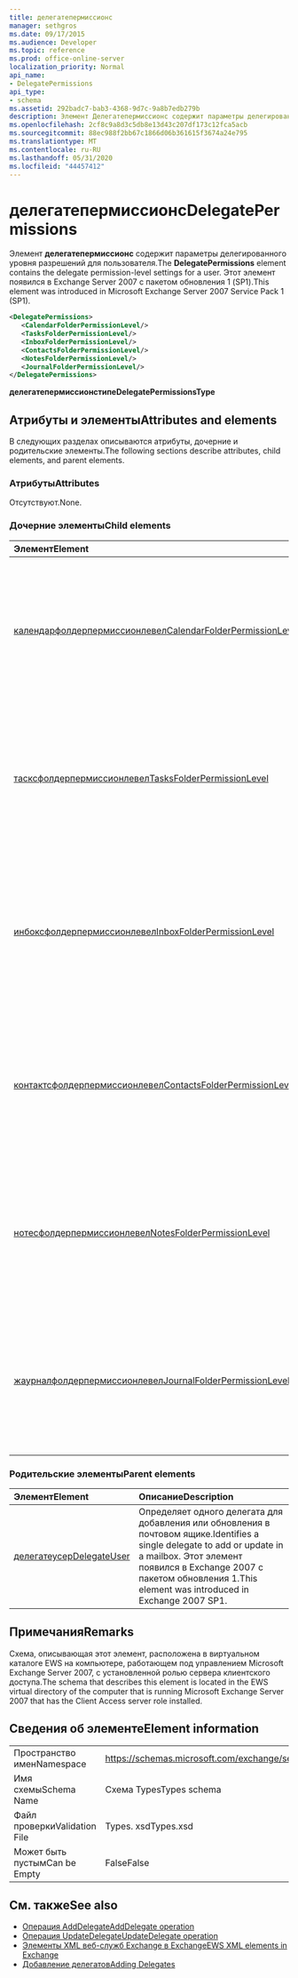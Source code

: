 ```yaml
---
title: делегатепермиссионс
manager: sethgros
ms.date: 09/17/2015
ms.audience: Developer
ms.topic: reference
ms.prod: office-online-server
localization_priority: Normal
api_name:
- DelegatePermissions
api_type:
- schema
ms.assetid: 292badc7-bab3-4368-9d7c-9a8b7edb279b
description: Элемент Делегатепермиссионс содержит параметры делегированного уровня разрешений для пользователя. Этот элемент появился в Exchange Server 2007 с пакетом обновления 1 (SP1).
ms.openlocfilehash: 2cf8c9a8d3c5db8e13d43c207df173c12fca5acb
ms.sourcegitcommit: 88ec988f2bb67c1866d06b361615f3674a24e795
ms.translationtype: MT
ms.contentlocale: ru-RU
ms.lasthandoff: 05/31/2020
ms.locfileid: "44457412"
---
```

# <a name="delegatepermissions"></a><span data-ttu-id="af596-104">делегатепермиссионс</span><span class="sxs-lookup"><span data-stu-id="af596-104">DelegatePermissions</span></span>

<span data-ttu-id="af596-105">Элемент **делегатепермиссионс** содержит параметры делегированного уровня разрешений для пользователя.</span><span class="sxs-lookup"><span data-stu-id="af596-105">The **DelegatePermissions** element contains the delegate permission-level settings for a user.</span></span> <span data-ttu-id="af596-106">Этот элемент появился в Exchange Server 2007 с пакетом обновления 1 (SP1).</span><span class="sxs-lookup"><span data-stu-id="af596-106">This element was introduced in Microsoft Exchange Server 2007 Service Pack 1 (SP1).</span></span> 
  
```xml
<DelegatePermissions>
   <CalendarFolderPermissionLevel/>
   <TasksFolderPermissionLevel/>
   <InboxFolderPermissionLevel/>
   <ContactsFolderPermissionLevel/>
   <NotesFolderPermissionLevel/>
   <JournalFolderPermissionLevel/>
</DelegatePermissions>
```

<span data-ttu-id="af596-107">**делегатепермиссионстипе**</span><span class="sxs-lookup"><span data-stu-id="af596-107">**DelegatePermissionsType**</span></span>

## <a name="attributes-and-elements"></a><span data-ttu-id="af596-108">Атрибуты и элементы</span><span class="sxs-lookup"><span data-stu-id="af596-108">Attributes and elements</span></span>

<span data-ttu-id="af596-109">В следующих разделах описываются атрибуты, дочерние и родительские элементы.</span><span class="sxs-lookup"><span data-stu-id="af596-109">The following sections describe attributes, child elements, and parent elements.</span></span>
  
### <a name="attributes"></a><span data-ttu-id="af596-110">Атрибуты</span><span class="sxs-lookup"><span data-stu-id="af596-110">Attributes</span></span>

<span data-ttu-id="af596-111">Отсутствуют.</span><span class="sxs-lookup"><span data-stu-id="af596-111">None.</span></span>
  
### <a name="child-elements"></a><span data-ttu-id="af596-112">Дочерние элементы</span><span class="sxs-lookup"><span data-stu-id="af596-112">Child elements</span></span>

|<span data-ttu-id="af596-113">**Элемент**</span><span class="sxs-lookup"><span data-stu-id="af596-113">**Element**</span></span>|<span data-ttu-id="af596-114">**Описание**</span><span class="sxs-lookup"><span data-stu-id="af596-114">**Description**</span></span>|
|:-----|:-----|
|[<span data-ttu-id="af596-115">календарфолдерпермиссионлевел</span><span class="sxs-lookup"><span data-stu-id="af596-115">CalendarFolderPermissionLevel</span></span>](calendarfolderpermissionlevel.md) <br/> |<span data-ttu-id="af596-116">Содержит разрешения для папки календаря по умолчанию.</span><span class="sxs-lookup"><span data-stu-id="af596-116">Contains the permissions for the default Calendar folder.</span></span> <span data-ttu-id="af596-117">Этот элемент появился в Exchange 2007 с пакетом обновления 1.</span><span class="sxs-lookup"><span data-stu-id="af596-117">This element was introduced in Exchange 2007 SP1.</span></span>  <br/> |
|[<span data-ttu-id="af596-118">тасксфолдерпермиссионлевел</span><span class="sxs-lookup"><span data-stu-id="af596-118">TasksFolderPermissionLevel</span></span>](tasksfolderpermissionlevel.md) <br/> |<span data-ttu-id="af596-119">Содержит разрешения для папки задач по умолчанию.</span><span class="sxs-lookup"><span data-stu-id="af596-119">Contains the permissions for the default Task folder.</span></span> <span data-ttu-id="af596-120">Этот элемент появился в Exchange 2007 с пакетом обновления 1.</span><span class="sxs-lookup"><span data-stu-id="af596-120">This element was introduced in Exchange 2007 SP1.</span></span>  <br/> |
|[<span data-ttu-id="af596-121">инбоксфолдерпермиссионлевел</span><span class="sxs-lookup"><span data-stu-id="af596-121">InboxFolderPermissionLevel</span></span>](inboxfolderpermissionlevel.md) <br/> |<span data-ttu-id="af596-122">Содержит разрешения для папки "Входящие", используемой по умолчанию.</span><span class="sxs-lookup"><span data-stu-id="af596-122">Contains the permissions for the default Inbox folder.</span></span> <span data-ttu-id="af596-123">Этот элемент появился в Exchange 2007 с пакетом обновления 1.</span><span class="sxs-lookup"><span data-stu-id="af596-123">This element was introduced in Exchange 2007 SP1.</span></span>  <br/> |
|[<span data-ttu-id="af596-124">контактсфолдерпермиссионлевел</span><span class="sxs-lookup"><span data-stu-id="af596-124">ContactsFolderPermissionLevel</span></span>](contactsfolderpermissionlevel.md) <br/> |<span data-ttu-id="af596-125">Содержит разрешения для папки "Контакты" по умолчанию.</span><span class="sxs-lookup"><span data-stu-id="af596-125">Contains the permissions for the default Contacts folder.</span></span> <span data-ttu-id="af596-126">Этот элемент появился в Exchange 2007 с пакетом обновления 1.</span><span class="sxs-lookup"><span data-stu-id="af596-126">This element was introduced in Exchange 2007 SP1.</span></span>  <br/> |
|[<span data-ttu-id="af596-127">нотесфолдерпермиссионлевел</span><span class="sxs-lookup"><span data-stu-id="af596-127">NotesFolderPermissionLevel</span></span>](notesfolderpermissionlevel.md) <br/> |<span data-ttu-id="af596-128">Содержит разрешения для папки заметок по умолчанию.</span><span class="sxs-lookup"><span data-stu-id="af596-128">Contains the permissions for the default Notes folder.</span></span> <span data-ttu-id="af596-129">Этот элемент появился в Exchange 2007 с пакетом обновления 1.</span><span class="sxs-lookup"><span data-stu-id="af596-129">This element was introduced in Exchange 2007 SP1.</span></span>  <br/> |
|[<span data-ttu-id="af596-130">жаурналфолдерпермиссионлевел</span><span class="sxs-lookup"><span data-stu-id="af596-130">JournalFolderPermissionLevel</span></span>](journalfolderpermissionlevel.md) <br/> |<span data-ttu-id="af596-131">Содержит разрешения для папки журнала по умолчанию.</span><span class="sxs-lookup"><span data-stu-id="af596-131">Contains the permissions for the default Journal folder.</span></span> <span data-ttu-id="af596-132">Этот элемент появился в Exchange 2007 с пакетом обновления 1.</span><span class="sxs-lookup"><span data-stu-id="af596-132">This element was introduced in Exchange 2007 SP1.</span></span>  <br/> |
   
### <a name="parent-elements"></a><span data-ttu-id="af596-133">Родительские элементы</span><span class="sxs-lookup"><span data-stu-id="af596-133">Parent elements</span></span>

|<span data-ttu-id="af596-134">**Элемент**</span><span class="sxs-lookup"><span data-stu-id="af596-134">**Element**</span></span>|<span data-ttu-id="af596-135">**Описание**</span><span class="sxs-lookup"><span data-stu-id="af596-135">**Description**</span></span>|
|:-----|:-----|
|[<span data-ttu-id="af596-136">делегатеусер</span><span class="sxs-lookup"><span data-stu-id="af596-136">DelegateUser</span></span>](delegateuser.md) <br/> |<span data-ttu-id="af596-137">Определяет одного делегата для добавления или обновления в почтовом ящике.</span><span class="sxs-lookup"><span data-stu-id="af596-137">Identifies a single delegate to add or update in a mailbox.</span></span> <span data-ttu-id="af596-138">Этот элемент появился в Exchange 2007 с пакетом обновления 1.</span><span class="sxs-lookup"><span data-stu-id="af596-138">This element was introduced in Exchange 2007 SP1.</span></span>  <br/> |
   
## <a name="remarks"></a><span data-ttu-id="af596-139">Примечания</span><span class="sxs-lookup"><span data-stu-id="af596-139">Remarks</span></span>

<span data-ttu-id="af596-140">Схема, описывающая этот элемент, расположена в виртуальном каталоге EWS на компьютере, работающем под управлением Microsoft Exchange Server 2007, с установленной ролью сервера клиентского доступа.</span><span class="sxs-lookup"><span data-stu-id="af596-140">The schema that describes this element is located in the EWS virtual directory of the computer that is running Microsoft Exchange Server 2007 that has the Client Access server role installed.</span></span>
  
## <a name="element-information"></a><span data-ttu-id="af596-141">Сведения об элементе</span><span class="sxs-lookup"><span data-stu-id="af596-141">Element information</span></span>

|||
|:-----|:-----|
|<span data-ttu-id="af596-142">Пространство имен</span><span class="sxs-lookup"><span data-stu-id="af596-142">Namespace</span></span>  <br/> |https://schemas.microsoft.com/exchange/services/2006/types  <br/> |
|<span data-ttu-id="af596-143">Имя схемы</span><span class="sxs-lookup"><span data-stu-id="af596-143">Schema Name</span></span>  <br/> |<span data-ttu-id="af596-144">Схема Types</span><span class="sxs-lookup"><span data-stu-id="af596-144">Types schema</span></span>  <br/> |
|<span data-ttu-id="af596-145">Файл проверки</span><span class="sxs-lookup"><span data-stu-id="af596-145">Validation File</span></span>  <br/> |<span data-ttu-id="af596-146">Types. xsd</span><span class="sxs-lookup"><span data-stu-id="af596-146">Types.xsd</span></span>  <br/> |
|<span data-ttu-id="af596-147">Может быть пустым</span><span class="sxs-lookup"><span data-stu-id="af596-147">Can be Empty</span></span>  <br/> |<span data-ttu-id="af596-148">False</span><span class="sxs-lookup"><span data-stu-id="af596-148">False</span></span>  <br/> |
   
## <a name="see-also"></a><span data-ttu-id="af596-149">См. также</span><span class="sxs-lookup"><span data-stu-id="af596-149">See also</span></span>

- [<span data-ttu-id="af596-150">Операция AddDelegate</span><span class="sxs-lookup"><span data-stu-id="af596-150">AddDelegate operation</span></span>](adddelegate-operation.md) 
- [<span data-ttu-id="af596-151">Операция UpdateDelegate</span><span class="sxs-lookup"><span data-stu-id="af596-151">UpdateDelegate operation</span></span>](updatedelegate-operation.md)
- [<span data-ttu-id="af596-152">Элементы XML веб-служб Exchange в Exchange</span><span class="sxs-lookup"><span data-stu-id="af596-152">EWS XML elements in Exchange</span></span>](ews-xml-elements-in-exchange.md)
- [<span data-ttu-id="af596-153">Добавление делегатов</span><span class="sxs-lookup"><span data-stu-id="af596-153">Adding Delegates</span></span>](https://msdn.microsoft.com/library/3a744150-66a3-4a13-9433-793603ba5038%28Office.15%29.aspx)

